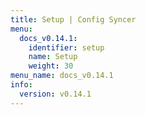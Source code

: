 ```yaml
---
title: Setup | Config Syncer
menu:
  docs_v0.14.1:
    identifier: setup
    name: Setup
    weight: 30
menu_name: docs_v0.14.1
info:
  version: v0.14.1
---
```


